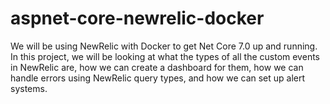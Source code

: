 # aspnet-core-newrelic-docker
We will be using NewRelic with Docker to get Net Core 7.0 up and running. In this project, we will be looking at what the types of all the custom events in NewRelic are, how we can create a dashboard for them, how we can handle errors using NewRelic query types, and how we can set up alert systems.
